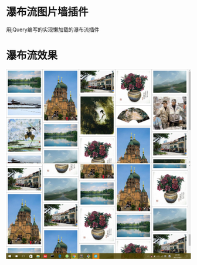 # 瀑布流图片墙插件
用jQuery编写的实现懒加载的瀑布流插件
# 瀑布流效果
![image text](https://github.com/Boboyag/photo-wall/blob/master/img/1.jpg)
![image text](https://github.com/Boboyag/photo-wall/blob/master/img/2.jpg)
